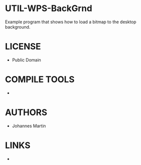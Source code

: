 UTIL-WPS-BackGrnd
=================

Example program that shows how to load a bitmap to the desktop background.

LICENSE
===============
- Public Domain

COMPILE TOOLS
===============
* 

AUTHORS
===============
* Johannes Martin

LINKS
===============
* 




